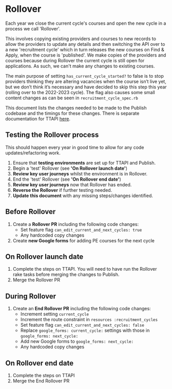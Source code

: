# Rollover

Each year we close the current cycle's courses and open the new cycle in a
process we call 'Rollover'.

This involves copying existing providers and courses to new records to allow the
providers to update any details and then switching the API over to a new
'recruitment cycle' which in turn releases the new courses on Find & Apply, when
the course is 'published'. We make copies of the providers and courses because
during Rollover the current cycle is still open for applications. As such, we
can't make any changes to existing courses.

The main purpose of setting `has_current_cycle_started?` to false is to stop
providers thinking they are altering vacancies when the course isn’t live
yet, but we don’t think it’s necessary and have decided to skip this step
this year (rolling over to the 2022-2023 cycle). The flag also causes some
small content changes as can be seen in `recruitment_cycle_spec.rb`

This document lists the changes needed to be made to the Publish codebase and
the timings for these changes. There is separate documentation for TTAPI
[here](https://github.com/DFE-Digital/teacher-training-api/blob/master/docs/rollover.md).

## Testing the Rollover process

This should happen every year in good time to allow for any code
updates/refactoring work.

1. Ensure that **testing environments** are set up for TTAPI and Publish.
2. Begin a 'test' Rollover (see **'On Rollover launch date'**)
3. **Review key user journeys** whilst the environment is in Rollover.
4. End the 'test' Rollover (see **'On Rollover end date'**)
5. **Review key user journeys** now that Rollover has ended.
6. **Reverse the Rollover** if further testing needed.
7. **Update this document** with any missing steps/changes identified.

## Before Rollover

1. Create a **Rollover PR** including the following code changes:
    - Set feature flag `can_edit_current_and_next_cycles: true`
    - Any hardcoded copy changes
2. Create **new Google forms** for adding PE courses for the next cycle

## On Rollover launch date

1. Complete the steps on TTAPI. You will need to have run the Rollover rake
  tasks before merging the changes to Publish.
2. Merge the Rollover PR

## During Rollover

1. Create an **End Rollover PR** including the following code changes:
    - Increment setting `current_cycle`
    - Increment the route constraint in `resources :recruitment_cycles`
    - Set feature flag `can_edit_current_and_next_cycles: false`
    - Replace `google_forms: current_cycle:` settings with those in
      `google_forms: next_cycle:`
    - Add new Google forms to `google_forms: next_cycle:`
    - Any hardcoded copy changes

## On Rollover end date

1. Complete the steps on TTAPI
1. Merge the End Rollover PR
